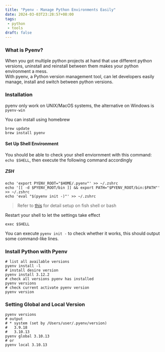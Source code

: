 ```yaml
---
title: "Pyenv - Manage Python Environments Easily"
date: 2024-03-03T23:28:57+08:00
tags:
 - python
 - tools
draft: false
---
```

### What is Pyenv?
When you got multiple python projects at hand that use different python versions, uninstall and reinstall between them makes your python environment a mess.  
With pyenv, a Python version management tool, can let developers easily manage, install and switch between python versions.  
### Installation
pyenv only work on UNIX/MacOS systems, the alternative on Windows is `pyenv-win`  
  
You can install using homebrew  
```shell
brew update
brew install pyenv
```
#### Set Up Shell Environment
You should be able to check your shell enviornment with this command: `echo $SHELL`, then execute the following command accordingly    
##### ZSH
```shell
echo 'export PYENV_ROOT="$HOME/.pyenv"' >> ~/.zshrc
echo '[[ -d $PYENV_ROOT/bin ]] && export PATH="$PYENV_ROOT/bin:$PATH"' >> ~/.zshrc
echo 'eval "$(pyenv init -)"' >> ~/.zshrc
```
> Refer to [this](https://arc.net/l/quote/gtbqrdas) for detail setup on fish shell or bash    

Restart your shell to let the settings take effect  
```shell
exec $SHELL
```
You can execute `pyenv init -` to check whether it works, this should output some command-like lines.  
### Install Python with Pyenv
```shell
# list all available versions
pyenv install -l
# install desire version
pyenv install 3.12.2
# check all versions pyenv has installed
pyenv versions
# check current activate pyenv version
pyenv version
```  
### Setting Global and Local Version
```shell
pyenv versions
# output
# * system (set by /Users/user/.pyenv/version)
#   3.9.18
#   3.10.13
pyenv global 3.10.13
# or
pyenv local 3.10.13
```